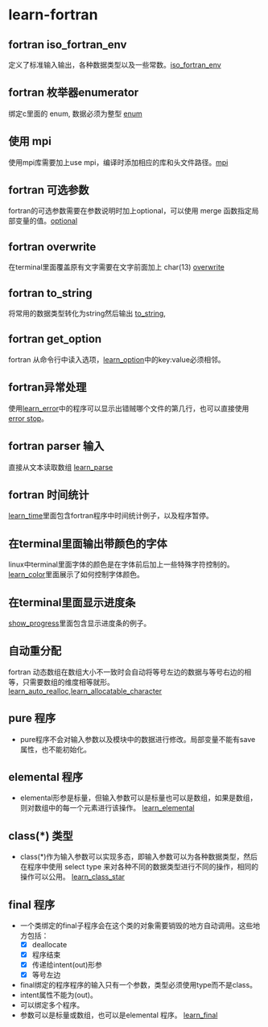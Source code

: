 # learn-fortran
## fortran iso_fortran_env
定义了标准输入输出，各种数据类型以及一些常数。[iso_fortran_env](./src/learn_iso_fortran_env.f90)

## fortran 枚举器enumerator
绑定c里面的 enum, 数据必须为整型 [enum](./src/learn_enumerators.f90)

## 使用 mpi
使用mpi库需要加上use mpi，编译时添加相应的库和头文件路径。[mpi](./src/learn_mpi.f90)

## fortran 可选参数
fortran的可选参数需要在参数说明时加上optional，可以使用 merge 函数指定局部变量的值。[optional](./src/learn_optional.f90)

## fortran overwrite
在terminal里面覆盖原有文字需要在文字前面加上 char(13) [overwrite](./src/learn_overwrite.f90)

## fortran to_string
将常用的数据类型转化为string然后输出 [to_string](./src/learn_to_string.f90),

## fortran get_option
fortran 从命令行中读入选项，[learn_option](./src/learn_option.f90)中的key:value必须相邻。

## fortran异常处理
使用[learn_error](./src/learn_error.f90)中的程序可以显示出错贼哪个文件的第几行，也可以直接使用[error stop](./src/learn_error_stop.f90)。

## fortran parser 输入
直接从文本读取数组 [learn_parse](./src/learn_parse.f90)

## fortran 时间统计
[learn_time](./src/learn_time.f90)里面包含fortran程序中时间统计例子，以及程序暂停。

## 在terminal里面输出带颜色的字体
linux中terminal里面字体的颜色是在字体前后加上一些特殊字符控制的。[learn_color](./src/learn_color.f90)里面展示了如何控制字体颜色。

## 在terminal里面显示进度条
[show_progress](./src/learn_show_progress.f90)里面包含显示进度条的例子。

## 自动重分配
fortran 动态数组在数组大小不一致时会自动将等号左边的数据与等号右边的相等，只需要数组的维度相等就形。 [learn_auto_realloc](./src/learn_auto_realloc.f90),[learn_allocatable_character](./src/learn_allocatable_character.f90)

## pure 程序
- pure程序不会对输入参数以及模块中的数据进行修改。局部变量不能有save属性，也不能初始化。

## elemental 程序
- elemental形参是标量，但输入参数可以是标量也可以是数组，如果是数组，则对数组中的每一个元素进行该操作。 [learn_elemental](./src/learn_elemental.f90)


## class(\*) 类型
- class(\*)作为输入参数可以实现多态，即输入参数可以为各种数据类型，然后在程序中使用 select type 来对各种不同的数据类型进行不同的操作，相同的操作可以公用。 [learn_class_star](./src/learn_class_star.f90)

## final 程序
- 一个类绑定的final子程序会在这个类的对象需要销毁的地方自动调用。这些地方包括：
  - [x] deallocate
  - [x] 程序结束
  - [x] 传递给intent(out)形参
  - [x] 等号左边

- final绑定的程序程序的输入只有一个参数，类型必须使用type而不是class。
- intent属性不能为(out)。
- 可以绑定多个程序。
- 参数可以是标量或数组，也可以是elemental 程序。
[learn_final](./src/learn_final.f90)

